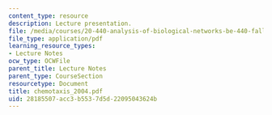 ```yaml
---
content_type: resource
description: Lecture presentation.
file: /media/courses/20-440-analysis-of-biological-networks-be-440-fall-2004/28185507acc3b5537d5d22095043624b_chemotaxis_2004.pdf
file_type: application/pdf
learning_resource_types:
- Lecture Notes
ocw_type: OCWFile
parent_title: Lecture Notes
parent_type: CourseSection
resourcetype: Document
title: chemotaxis_2004.pdf
uid: 28185507-acc3-b553-7d5d-22095043624b
---
```

